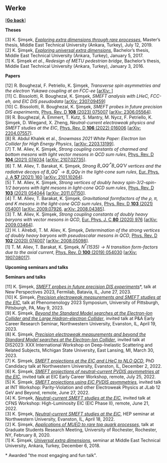## Werke

\[[__Go back__](https://kagsimsek.github.io)\]

**Theses**

[3] K. Şimşek, [_Exploring extra dimensions through rare processes_](./files/docs/index.pdf), Master’s thesis, Middle East Technical University (Ankara, Turkey), July 12, 2019. <br>
[2] K. Şimşek, [_Exploring universal extra dimensions_](./files/docs/20172001_ksimsek_exploring_universal_extra_dimensions_ugrad_thesis.pdf), Bachelor’s thesis, Middle East Technical University (Ankara, Turkey), January 5, 2017. <br>
[1] K. Şimşek _et al._, _Redesign of METU pedestrian bridge_, Bachelor’s thesis, Middle East Technical University (Ankara, Turkey), January 3, 2016. <br>

**Papers**

[12] R. Boughezal, F. Petriello, K. Şimşek, _Transverse spin asymmetries and the electron Yukawa coupling at an FCC-ee_ \[[arXiv: ]()\] <br>
[11] C. Bissolotti, R. Boughezal, K. Şimşek, _SMEFT analysis with LHeC, FCC-eh, and EIC DIS pseudodata_ \[[arXiv: 2307.09459](https://arxiv.org/abs/2307.09459)\]<br>
[10] C. Bissolotti, R. Boughezal, K. Şimşek, _SMEFT probes in future precision DIS experiments_, [Phys. Rev. D **108** (2023) 075007](https://journals.aps.org/prd/abstract/10.1103/PhysRevD.108.075007) \[[arXiv: 2306.05564](https://arxiv.org/abs/2306.05564)\]. <br>
[9] R. Boughezal, A. Emmert, T. Kutz, S. Mantry, M. Nycz, F. Petriello, K. Şimşek, D. Wiegand, X. Zheng, _Neutral-current electroweak physics and SMEFT studies at the EIC_, [Phys. Rev. D **106** (2022) 016006](https://journals.aps.org/prd/abstract/10.1103/PhysRevD.106.016006) \[[arXiv: 2204.07557](https://arxiv.org/abs/2204.07557)\]. <br>
[8] R. Abdul Khalek et al., _Snowmass 2021 White Paper: Electron Ion Collider for High Energy Physics_, \[[arXiv: 2203.13199](https://arxiv.org/abs/2203.13199)\]. <br>
[7] T. M. Aliev, K. Şimşek, _Strong coupling constants of charmed and bottom mesons with light vector mesons in QCD sum rules_, [Phys. Rev. D **104** (2021) 074034](https://doi.org/10.1103/PhysRevD.104.074034) \[[arXiv: 2107.02735](https://arxiv.org/abs/2107.02735)\]. <br>
[6] T. M. Aliev, T. Barakat, K. Şimşek, _Strong $B\_{QQ'}^* B\_{QQ'} V$ vertices and the radiative decays of $B\_{QQ}^* \to B\_{QQ} \gamma$ in the light-cone sum rules_, [Eur. Phys. J. A **57** (2021) 160](https://doi.org/10.1140/epja/s10050-021-00471-2) \[[arXiv: 2101.10264](https://arxiv.org/abs/2101.10264)\]. <br>
[5] T. M. Aliev, K. Şimşek, _Strong vertices of doubly heavy spin-3/2–spin-1/2 baryons with light mesons in light-cone QCD sum rules_, [Phys. Rev. D **103** (2021) 054044](https://doi.org/10.1103/PhysRevD.103.054044) \[[arXiv: 2011.07150](https://arxiv.org/abs/2011.07150)\]. <br>
[4] T. M. Aliev, T. Barakat, K. Şimşek, _Gravitational formfactors of the $\rho$, $\pi$, and $K$ mesons in the light-cone QCD sum rules_, [Phys. Rev. D **103** (2021) 054001](https://doi.org/10.1103/PhysRevD.103.054001)  \[[arXiv: 2009.07926](https://arxiv.org/abs/2009.07926), [arXiv: 2008.04385](https://arxiv.org/abs/2008.04385)\]. <br>
[3] T. M. Aliev, K. Şimşek, _Strong coupling constants of doubly heavy baryons with vector mesons in QCD_, [Eur. Phys. J. C **80** (2020) 976](https://doi.org/10.1140/epjc/s10052-020-08553-z) \[[arXiv: 2009.03464](https://arxiv.org/abs/2009.03464)\].<br>
[2] H. I. Alrebdi, T. M. Aliev, K. Şimşek, _Determination of the strong vertices of doubly heavy baryons with pseudoscalar mesons in QCD_, [Phys. Rev. D **102** (2020) 074007](https://doi.org/10.1103/PhysRevD.102.074007) \[[arXiv: 2008.05098](https://arxiv.org/abs/2008.05098)\]. <br>
[1] T. M. Aliev, T. Barakat, K. Şimşek, _$N^*(1535)\to N$ transition form-factors due to the axial current_, [Phys. Rev. D **100** (2019) 054030](https://doi.org/10.1103/PhysRevD.100.054030) \[[arXiv: 1907.08017](https://arxiv.org/abs/1907.08017)\].

**Upcoming seminars and talks**
 <br>

**Seminars and talks**

[11] K. Şimşek, [_SMEFT probes in future precision DIS experiments_](./files/docs/seminars-011-20230627-new_perspectives2023.pdf)\*, talk at New Perspectives 2023, Fermilab, Batavia, IL, June 27, 2023. <br>
[10] K. Şimşek, [_Precision electroweak measurements and SMEFT studies at the EIC_](./files/docs/seminars-010-20230509-pheno2023.pdf), talk at Phenomenology 2023 Symposium, University of Pittsburgh, Pittsburgh, PA, May 9, 2023. <br>
[9] K. Şimşek, [_Beyond the Standard Model searches at the Electron-Ion Collider and the Large Hadron-electron Collider_](./files/docs/seminars-009-20230419-paecrs.pdf), invited talk at P&A Early Career Research Seminar, Northwestern University, Evanston, IL, April 19, 2023. <br>
[8] K. Şimşek, [_Precision electroweak measurements and beyond the Standard Model searches at the Electron-Ion Collider_](./files/docs/seminars-008-20230331-dis2023-precision_ew_and_bsm_at_eic.pdf), invited talk at DIS2023: XXX International Workshop on Deep-Inelastic Scattering and Related Subjects, Michigan State University, East Lansing, MI, March 30, 2023. <br>
[7] K. Şimşek, [_SMEFT projections at the EIC and LHeC to NLO QCD_](./files/docs/seminars-007-20221202-phd-candidacy.pdf), PhD Candidacy talk at Northwestern University, Evanston, IL, December 2, 2022. <br>
[6] K. Şimşek, [_SMEFT projections of neutral-current PVDIS asymmetries at the EIC_](./files/docs/seminars-006-20220725-eic-early-career-workshop-smeft_projections_of_nc_pvdis_asymmetries_at_the_eic.pdf), invited talk at EIC Early Career Workshop, remote, July 25, 2022. <br>
[5] K. Şimşek, [_SMEFT projections using EIC PVDIS asymmetries_](./files/docs/seminars-005-20220627-int-workshop-smeft_projections_using_eic_pvdis_asymmetries.pdf), invited talk at INT Workshop: Parity-Violation and other Electroweak Physics at JLab 12 GeV and Beyond, remote, June 27, 2022. <br>
[4] K. Şimşek, [_Neutral-current SMEFT studies at the EIC_](./files/docs/seminars-004-20220621-cfns-workshop-hl-eic-neutral_current_smeft_studies_at_the_eic.pdf), invited talk at CFNS Workshop: High-Luminosity EIC (EIC Phase II), remote, June 21, 2022. <br>
[3] K. Şimşek, [_Neutral-current SMEFT studies at the EIC_](./files/docs/seminars-003-20220418-northwestern-hep-seminar-neutral_current_smeft_studies_at_the_eic.pdf), HEP seminar at Northwestern University, Evanston, IL, April 18, 2022. <br>
[2] K. Şimşek, [_Applications of MUED to rare top quark processes_](./files/docs/seminars-002-20200208-rochester-2020_gsrm_talks-applications_of_mued_to_rare_top_quark_processes.pdf), talk at Graduate Students Research Meeting, University of Rochester, Rochester, NY, February 8, 2020. <br>
[1] K. Şimşek, [_Universal extra dimensions_](./files/docs/20181206_ksimsek_universal_extra_dimensions_seminar.pdf), seminar at Middle East Technical University, Ankara, Turkey, December 6, 2018. 

\* Awarded "the most engaging and fun talk". 
